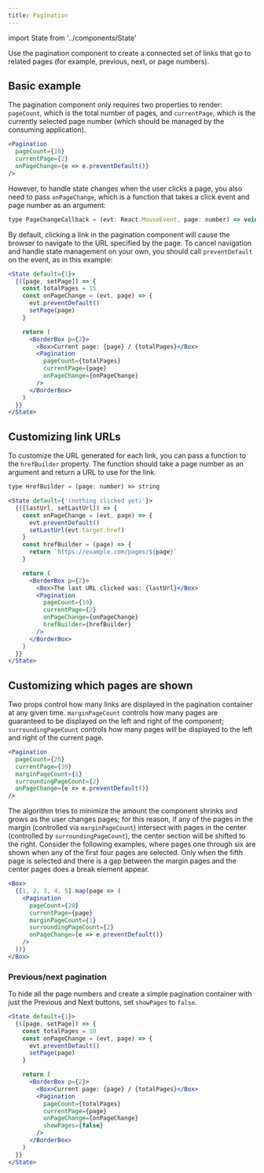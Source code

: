 ```yaml
---
title: Pagination
---
```

import State from '../components/State'

Use the pagination component to create a connected set of links that go to related pages (for example, previous, next, or page numbers).

## Basic example

The pagination component only requires two properties to render: `pageCount`, which is the total number of pages, and `currentPage`, which is the currently selected page number (which should be managed by the consuming application).

```jsx live
<Pagination
  pageCount={10}
  currentPage={2}
  onPageChange={e => e.preventDefault()}
/>
```

However, to handle state changes when the user clicks a page, you also need to pass `onPageChange`, which is a function that takes a click event and page number as an argument:

```javascript
type PageChangeCallback = (evt: React.MouseEvent, page: number) => void
```

By default, clicking a link in the pagination component will cause the browser to navigate to the URL specified by the page. To cancel navigation and handle state management on your own, you should call `preventDefault` on the event, as in this example:

```jsx live
<State default={1}>
  {([page, setPage]) => {
    const totalPages = 15
    const onPageChange = (evt, page) => {
      evt.preventDefault()
      setPage(page)
    }

    return (
      <BorderBox p={2}>
        <Box>Current page: {page} / {totalPages}</Box>
        <Pagination
          pageCount={totalPages}
          currentPage={page}
          onPageChange={onPageChange}
        />
      </BorderBox>
    )
  }}
</State>
```

## Customizing link URLs

To customize the URL generated for each link, you can pass a function to the `hrefBuilder` property. The function should take a page number as an argument and return a URL to use for the link.

```javascript
type HrefBuilder = (page: number) => string
```

```jsx live
<State default={'(nothing clicked yet)'}>
  {([lastUrl, setLastUrl]) => {
    const onPageChange = (evt, page) => {
      evt.preventDefault()
      setLastUrl(evt.target.href)
    }
    const hrefBuilder = (page) => {
      return `https://example.com/pages/${page}`
    }

    return (
      <BorderBox p={2}>
        <Box>The last URL clicked was: {lastUrl}</Box>
        <Pagination
          pageCount={10}
          currentPage={2}
          onPageChange={onPageChange}
          hrefBuilder={hrefBuilder}
        />
      </BorderBox>
    )
  }}
</State>
```

## Customizing which pages are shown

Two props control how many links are displayed in the pagination container at any given time. `marginPageCount` controls how many pages are guaranteed to be displayed on the left and right of the component; `surroundingPageCount` controls how many pages will be displayed to the left and right of the current page.

```jsx live
<Pagination
  pageCount={20}
  currentPage={10}
  marginPageCount={1}
  surroundingPageCount={2}
  onPageChange={e => e.preventDefault()}
/>
```

The algorithm tries to minimize the amount the component shrinks and grows as the user changes pages; for this reason, if any of the pages in the margin (controlled via `marginPageCount`) intersect with pages in the center (controlled by `surroundingPageCount`), the center section will be shifted to the right. Consider the following examples, where pages one through six are shown when any of the first four pages are selected. Only when the fifth page is selected and there is a gap between the margin pages and the center pages does a break element appear.

```jsx live
<Box>
  {[1, 2, 3, 4, 5].map(page => (
    <Pagination
      pageCount={20}
      currentPage={page}
      marginPageCount={1}
      surroundingPageCount={2}
      onPageChange={e => e.preventDefault()}
    />
  ))}
</Box>
```

### Previous/next pagination

To hide all the page numbers and create a simple pagination container with just the Previous and Next buttons, set `showPages` to `false`.

```jsx live
<State default={1}>
  {([page, setPage]) => {
    const totalPages = 10
    const onPageChange = (evt, page) => {
      evt.preventDefault()
      setPage(page)
    }

    return (
      <BorderBox p={2}>
        <Box>Current page: {page} / {totalPages}</Box>
        <Pagination
          pageCount={totalPages}
          currentPage={page}
          onPageChange={onPageChange}
          showPages={false}
        />
      </BorderBox>
    )
  }}
</State>
```
